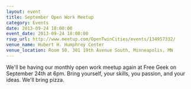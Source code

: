```yaml
---
layout: event 
title: September Open Work Meetup
category: Events
date: 2013-09-24 18:00:00
event_date: 2013-09-24 18:00:00
rsvp_url: http://www.meetup.com/OpenTwinCities/events/134957332/
venue_name: Hubert H. Humphrey Center 
venue_location: Room 50, 301 19th Avenue South, Minneapolis, MN
---
```


We'll be having our monthly open work meetup again at Free Geek on September
24th at 6pm. Bring yourself, your skills, you passion, and your ideas. We'll
bring pizza.
